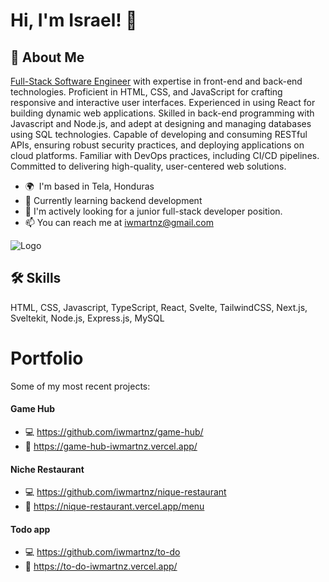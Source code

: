 
# Hi, I'm Israel! 👋


## 🚀 About Me
[Full-Stack Software Engineer](https://www.credly.com/badges/64d3a7c6-7289-4e96-9a37-92cb7c3f1da8) with expertise in front-end and back-end technologies. Proficient in HTML, CSS, and JavaScript for crafting responsive and interactive user interfaces. Experienced in using React for building dynamic web applications. Skilled in back-end programming with Javascript and Node.js, and adept at designing and managing databases using SQL technologies. Capable of developing and consuming RESTful APIs, ensuring robust security practices, and deploying applications on cloud platforms. Familiar with DevOps practices, including CI/CD pipelines. Committed to delivering high-quality, user-centered web solutions.

* 🌍  I'm based in Tela, Honduras
* 🧠 Currently learning backend development
* 🤔 I'm actively looking for a junior full-stack developer position.
* 📫 You can reach me at [iwmartnz@gmail.com](mailto:iwmartnz@gmail.com)



![Logo](https://images.credly.com/size/220x220/images/997d4586-e7b2-4174-9c76-5c7304953e2c/image.png)


## 🛠 Skills
HTML, CSS, Javascript, TypeScript, React, Svelte, TailwindCSS, Next.js, Sveltekit, Node.js, Express.js, MySQL
# Portfolio

Some of my most recent projects:
#### Game Hub
* 💻 https://github.com/iwmartnz/game-hub/
* 🚀  https://game-hub-iwmartnz.vercel.app/
#### Niche Restaurant
* 💻 https://github.com/iwmartnz/nique-restaurant
* 🚀  https://nique-restaurant.vercel.app/menu
#### Todo app
* 💻 https://github.com/iwmartnz/to-do
* 🚀  https://to-do-iwmartnz.vercel.app/
